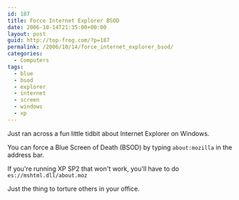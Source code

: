 ```yaml
---
id: 187
title: Force Internet Explorer BSOD
date: 2006-10-14T21:35:00+00:00
layout: post
guid: http://top-frog.com/?p=187
permalink: /2006/10/14/force_internet_explorer_bsod/
categories:
  - Computers
tags:
  - blue
  - bsod
  - explorer
  - internet
  - screen
  - windows
  - xp
---
```

Just ran across a fun little tidbit about Internet Explorer on Windows.

You can force a Blue Screen of Death (BSOD) by typing `about:mozilla` in the address bar. 

If you're running XP SP2 that won't work, you'll have to do `es://mshtml.dll/about.moz`

Just the thing to torture others in your office.